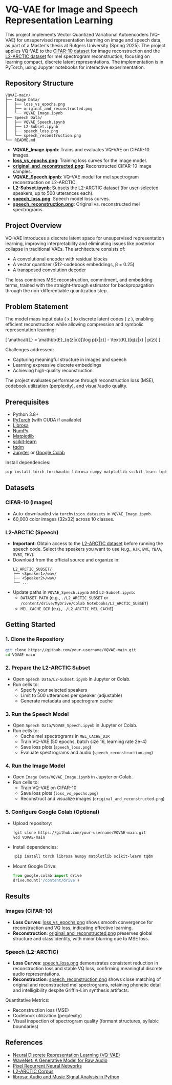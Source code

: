 # VQ-VAE for Image and Speech Representation Learning

This project implements Vector Quantized Variational Autoencoders (VQ-VAE) for unsupervised representation learning on image and speech data, as part of a Master's thesis at Rutgers University (Spring 2025). The project applies VQ-VAE to the [CIFAR-10 dataset](https://www.cs.toronto.edu/~kriz/cifar.html) for image reconstruction and the [L2-ARCTIC dataset](https://psi.engr.tamu.edu/l2-arctic-corpus/) for mel spectrogram reconstruction, focusing on learning compact, discrete latent representations. The implementation is in PyTorch, using Jupyter notebooks for interactive experimentation.

## Repository Structure

```
VQVAE-main/
├── Image Data/
│   ├── loss_vs_epochs.png
│   ├── original_and_reconstructed.png
│   └── VQVAE_Image.ipynb
├── Speech Data/
│   ├── VQVAE_Speech.ipynb
│   ├── L2-Subset.ipynb
│   ├── speech_loss.png
│   └── speech_reconstruction.png
└── README.md
```

- **VQVAE_Image.ipynb**: Trains and evaluates VQ-VAE on CIFAR-10 images.
- **[loss_vs_epochs.png](Image%20Data/loss_vs_epochs.png)**: Training loss curves for the image model.
- **[original_and_reconstructed.png](Image%20Data/original_and_reconstructed.png)**: Reconstructed CIFAR-10 image samples.
- **VQVAE_Speech.ipynb**: VQ-VAE model for mel spectrogram reconstruction on L2-ARCTIC.
- **L2-Subset.ipynb**: Subsets the L2-ARCTIC dataset (for user-selected speakers, up to 500 utterances each).
- **[speech_loss.png](Speech%20Data/speech_loss.png)**: Speech model loss curves.
- **[speech_reconstruction.png](Speech%20Data/speech_reconstruction.png)**: Original vs. reconstructed mel spectrograms.

## Project Overview

VQ-VAE introduces a discrete latent space for unsupervised representation learning, improving interpretability and eliminating issues like posterior collapse in traditional VAEs. The architecture consists of:

- A convolutional encoder with residual blocks
- A vector quantizer (512-codebook embeddings, β = 0.25)
- A transposed convolution decoder

The loss combines MSE reconstruction, commitment, and embedding terms, trained with the straight-through estimator for backpropagation through the non-differentiable quantization step.

## Problem Statement

The model maps input data \( x \) to discrete latent codes \( z \), enabling efficient reconstruction while allowing compression and symbolic representation learning:

\[
\mathcal{L} = \mathbb{E}_{q(z|x)}[\log p(x|z)] - \text{KL}[q(z|x) \| p(z)]
\]

Challenges addressed:
- Capturing meaningful structure in images and speech
- Learning expressive discrete embeddings
- Achieving high-quality reconstruction

The project evaluates performance through reconstruction loss (MSE), codebook utilization (perplexity), and visual/audio quality.

## Prerequisites

- Python 3.8+
- [PyTorch](https://pytorch.org/) (with CUDA if available)
- [Librosa](https://librosa.org/)
- [NumPy](https://numpy.org/)
- [Matplotlib](https://matplotlib.org/)
- [scikit-learn](https://scikit-learn.org/)
- [tqdm](https://tqdm.github.io/)
- [Jupyter](https://jupyter.org/) or [Google Colab](https://colab.research.google.com/)

Install dependencies:
```bash
pip install torch torchaudio librosa numpy matplotlib scikit-learn tqdm jupyter
```

## Datasets

### CIFAR-10 (Images)
- Auto-downloaded via `torchvision.datasets` in `VQVAE_Image.ipynb`.
- 60,000 color images (32x32) across 10 classes.

### L2-ARCTIC (Speech)
- **Important**: Obtain access to the [L2-ARCTIC dataset](https://psi.engr.tamu.edu/l2-arctic-corpus/) before running the speech code. Select the speakers you want to use (e.g., `HJK`, `BWC`, `YBAA`, `SVBI`, `THV`).
- Download from the official source and organize in:
  ```
  L2_ARCTIC_SUBSET/
  ├── <Speaker1>/wav/
  ├── <Speaker2>/wav/
  └── ...
  ```
- Update paths in `VQVAE_Speech.ipynb` and `L2-Subset.ipynb`:
  - `DATASET_PATH` (e.g., `./L2_ARCTIC_SUBSET` or `/content/drive/MyDrive/Colab Notebooks/L2_ARCTIC_SUBSET`)
  - `MEL_CACHE_DIR` (e.g., `./L2_ARCTIC_MEL_CACHE`)

## Getting Started

### 1. Clone the Repository
```bash
git clone https://github.com/your-username/VQVAE-main.git
cd VQVAE-main
```

### 2. Prepare the L2-ARCTIC Subset
- Open `Speech Data/L2-Subset.ipynb` in Jupyter or Colab.
- Run cells to:
  - Specify your selected speakers
  - Limit to 500 utterances per speaker (adjustable)
  - Generate metadata and spectrogram cache

### 3. Run the Speech Model
- Open `Speech Data/VQVAE_Speech.ipynb` in Jupyter or Colab.
- Run cells to:
  - Cache mel spectrograms in `MEL_CACHE_DIR`
  - Train VQ-VAE (50 epochs, batch size 16, learning rate 2e-4)
  - Save loss plots (`speech_loss.png`)
  - Evaluate spectrograms and audio (`speech_reconstruction.png`)

### 4. Run the Image Model
- Open `Image Data/VQVAE_Image.ipynb` in Jupyter or Colab.
- Run cells to:
  - Train VQ-VAE on CIFAR-10
  - Save loss plots (`loss_vs_epochs.png`)
  - Reconstruct and visualize images (`original_and_reconstructed.png`)

### 5. Configure Google Colab (Optional)
- Upload repository:
  ```bash
  !git clone https://github.com/your-username/VQVAE-main.git
  %cd VQVAE-main
  ```
- Install dependencies:
  ```bash
  !pip install torch librosa numpy matplotlib scikit-learn tqdm
  ```
- Mount Google Drive:
  ```python
  from google.colab import drive
  drive.mount('/content/drive')
  ```

## Results

### Images (CIFAR-10)
- **Loss Curves**: [loss_vs_epochs.png](Image%20Data/loss_vs_epochs.png) shows smooth convergence for reconstruction and VQ loss, indicating effective learning.
- **Reconstruction**: [original_and_reconstructed.png](Image%20Data/original_and_reconstructed.png) preserves global structure and class identity, with minor blurring due to MSE loss.

### Speech (L2-ARCTIC)
- **Loss Curves**: [speech_loss.png](Speech%20Data/speech_loss.png) demonstrates consistent reduction in reconstruction loss and stable VQ loss, confirming meaningful discrete audio representations.
- **Reconstruction**: [speech_reconstruction.png](Speech%20Data/speech_reconstruction.png) shows close matching of original and reconstructed mel spectrograms, retaining phonetic detail and intelligibility despite Griffin-Lim synthesis artifacts.

Quantitative Metrics:
- Reconstruction loss (MSE)
- Codebook utilization (perplexity)
- Visual inspection of spectrogram quality (formant structures, syllabic boundaries)

## References

- [Neural Discrete Representation Learning (VQ-VAE)](https://arxiv.org/abs/1711.00937)
- [WaveNet: A Generative Model for Raw Audio](https://arxiv.org/abs/1609.03499)
- [Pixel Recurrent Neural Networks](https://arxiv.org/abs/1601.06759)
- [L2-ARCTIC Corpus](https://psi.engr.tamu.edu/l2-arctic-corpus/)
- [librosa: Audio and Music Signal Analysis in Python](https://librosa.org/)